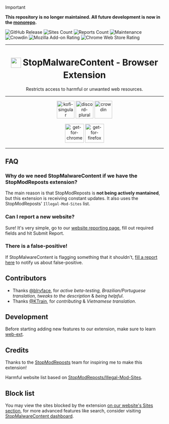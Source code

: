 > [!IMPORTANT]  
> **This repository is no longer maintained. All future development is now in the [monorepo](https://github.com/StopMalwareContent/Code).**

![GitHub Release](https://img.shields.io/github/v/release/StopMalwareContent/Extension)
![Sites Count](https://img.shields.io/badge/dynamic/json?url=https://smc-api.lodine.xyz%2Fstats&query=%24.sites&label=listed%20sites)
![Reports Count](https://img.shields.io/badge/dynamic/json?url=https://smc-api.lodine.xyz%2Fstats&query=%24.reports&label=in%20report%20queue)
![Maintenance](https://img.shields.io/badge/maintained%3F-stale-yellow.svg)
![Crowdin](https://badges.crowdin.net/stopmalwarecontent/localized.svg)
![Mozilla Add-on Rating](https://img.shields.io/amo/rating/stop-malware-content?label=Firefox)
![Chrome Web Store Rating](https://img.shields.io/chrome-web-store/rating/fiaoknmfemniellplflmbpbnagnpphkg?label=Chrome)

---

<p align="center">
  <h1 align="center">
    <sub>
      <img src="https://github.com/user-attachments/assets/73804e56-5d64-4255-82c0-c473dc88d5ea" width="32" height="32" />
    </sub>
    StopMalwareContent - Browser Extension
  </h1>
  <p align="center">Restricts access to harmful or unwanted web resources.</p>
</p>

---

<p align="center">
  <a href="https://ko-fi.com/nitrrine"><img alt="kofi-singular" height="56" src="https://cdn.jsdelivr.net/npm/@intergrav/devins-badges@3/assets/cozy/donate/kofi-singular_vector.svg"></a>
  <a href="https://discord.gg/C8VprernmY"><img alt="discord-plural" height="56" src="https://cdn.jsdelivr.net/npm/@intergrav/devins-badges@3/assets/cozy/social/discord-plural_vector.svg"></a>
  <a href="https://crowdin.com/project/stopmalwarecontent"><img alt="crowdin" height="56" src="https://cdn.jsdelivr.net/npm/@intergrav/devins-badges@3/assets/cozy/translate/crowdin_vector.svg"></a>
</p>

<p align="center">
  <a href="https://chromewebstore.google.com/detail/stop-malware-content/fiaoknmfemniellplflmbpbnagnpphkg"><img alt="get-for-chrome" height="60" src="https://github.com/user-attachments/assets/ee541ba4-246f-413f-a362-8fdfe55d0d00"></a>
  <a href="https://addons.mozilla.org/en-US/firefox/addon/stop-malware-content"><img alt="get-for-firefox" height="60" src="https://github.com/user-attachments/assets/59990490-3e9b-4a76-b974-2a8d0b8e6230"></a>
</p>

---

## FAQ

### Why do we need StopMalwareContent if we have the StopModReposts extension?

The main reason is that StopModReposts is **not being actively mantained**, but this extension is receiving constant updates. It also uses the StopModReposts' `Illegal-Mod-Sites` list.

### Can I report a new website?

Sure! It's very simple, go to our [website reporting page](https://smc-dashboard.pages.dev/report), fill out required fields and hit Submit Report.

### There is a false-positive!

If StopMalwareContent is flagging something that it shouldn't, [fill a report here](https://smc-dashboard.pages.dev/report) to notify us about false-positive.

## Contributors

- Thanks [@blryface](https://github.com/blryface), for _active beta-testing, Brazilian/Portuguese translation, tweaks to the description_ & _being helpful_.
- Thanks [@KTrain](https://github.com/KTrain5169), for _contributing_ & _Vietnamese translation_.

## Development

Before starting adding new features to our extension, make sure to learn [web-ext](https://extensionworkshop.com/documentation/develop/getting-started-with-web-ext/).

## Credits

Thanks to the [StopModReposts](https://stopmodreposts.org/) team for inspiring me to make this extension!

Harmful website list based on [StopModReposts/Illegal-Mod-Sites](https://github.com/StopModReposts/Illegal-Mod-Sites).

## Block list

You may view the sites blocked by the extension [on our website's Sites section](https://stopmalwarecontent.lodine.xyz/sites), for more advanced features like search, consider visiting [StopMalwareContent dashboard](https://smc-dashboard.pages.dev/domains).
